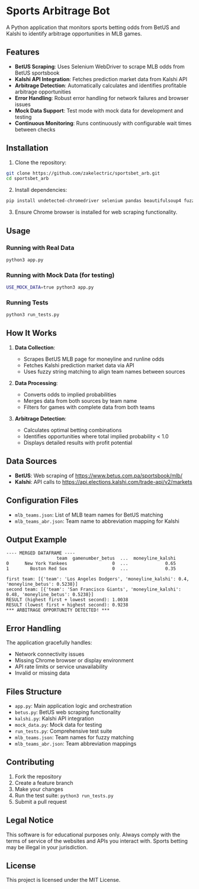 # Sports Arbitrage Bot

A Python application that monitors sports betting odds from BetUS and Kalshi to identify arbitrage opportunities in MLB games.

## Features

- **BetUS Scraping**: Uses Selenium WebDriver to scrape MLB odds from BetUS sportsbook
- **Kalshi API Integration**: Fetches prediction market data from Kalshi API
- **Arbitrage Detection**: Automatically calculates and identifies profitable arbitrage opportunities
- **Error Handling**: Robust error handling for network failures and browser issues
- **Mock Data Support**: Test mode with mock data for development and testing
- **Continuous Monitoring**: Runs continuously with configurable wait times between checks

## Installation

1. Clone the repository:
```bash
git clone https://github.com/zakelectric/sportsbet_arb.git
cd sportsbet_arb
```

2. Install dependencies:
```bash
pip install undetected-chromedriver selenium pandas beautifulsoup4 fuzzywuzzy rapidfuzz lxml python-Levenshtein requests
```

3. Ensure Chrome browser is installed for web scraping functionality.

## Usage

### Running with Real Data
```bash
python3 app.py
```

### Running with Mock Data (for testing)
```bash
USE_MOCK_DATA=true python3 app.py
```

### Running Tests
```bash
python3 run_tests.py
```

## How It Works

1. **Data Collection**: 
   - Scrapes BetUS MLB page for moneyline and runline odds
   - Fetches Kalshi prediction market data via API
   - Uses fuzzy string matching to align team names between sources

2. **Data Processing**:
   - Converts odds to implied probabilities
   - Merges data from both sources by team name
   - Filters for games with complete data from both teams

3. **Arbitrage Detection**:
   - Calculates optimal betting combinations
   - Identifies opportunities where total implied probability < 1.0
   - Displays detailed results with profit potential

## Data Sources

- **BetUS**: Web scraping of https://www.betus.com.pa/sportsbook/mlb/
- **Kalshi**: API calls to https://api.elections.kalshi.com/trade-api/v2/markets

## Configuration Files

- `mlb_teams.json`: List of MLB team names for BetUS matching
- `mlb_teams_abr.json`: Team name to abbreviation mapping for Kalshi

## Output Example

```
---- MERGED DATAFRAME ----
                   team  gamenumber_betus  ...  moneyline_kalshi
0      New York Yankees                 0  ...              0.65
1        Boston Red Sox                 0  ...              0.35

first team: [{'team': 'Los Angeles Dodgers', 'moneyline_kalshi': 0.4, 'moneyline_betus': 0.5238}]
second team: [{'team': 'San Francisco Giants', 'moneyline_kalshi': 0.48, 'moneyline_betus': 0.5238}]
RESULT (highest first + lowest second): 1.0038
RESULT (lowest first + highest second): 0.9238
*** ARBITRAGE OPPORTUNITY DETECTED! ***
```

## Error Handling

The application gracefully handles:
- Network connectivity issues
- Missing Chrome browser or display environment
- API rate limits or service unavailability
- Invalid or missing data

## Files Structure

- `app.py`: Main application logic and orchestration
- `betus.py`: BetUS web scraping functionality
- `kalshi.py`: Kalshi API integration
- `mock_data.py`: Mock data for testing
- `run_tests.py`: Comprehensive test suite
- `mlb_teams.json`: Team names for fuzzy matching
- `mlb_teams_abr.json`: Team abbreviation mappings

## Contributing

1. Fork the repository
2. Create a feature branch
3. Make your changes
4. Run the test suite: `python3 run_tests.py`
5. Submit a pull request

## Legal Notice

This software is for educational purposes only. Always comply with the terms of service of the websites and APIs you interact with. Sports betting may be illegal in your jurisdiction.

## License

This project is licensed under the MIT License.